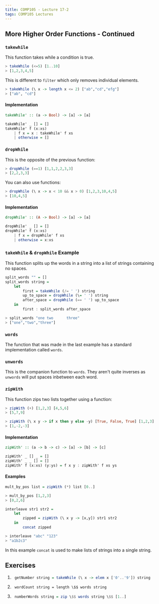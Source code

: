 ```yaml
---
title: COMP105 - Lecture 17-2
tags: COMP105 Lectures
---
```

## More Higher Order Functions - Continued
### `takewhile`
This function takes while a condition is true.

```haskell
> takeWhile (<=5) [1..10]
> [1,2,3,4,5]
```

This is different to `filter` which only removes individual elements. 

```haskell
> takeWhile (\ x -> length x <= 2) ["ab","cd","efg"]
> ["ab", "cd"]
```

#### Implementation

```haskell
takeWhile' :: (a -> Bool) -> [a] -> [a]

takeWhile' _ [] = []
takeWhile' f (x:xs)
	| f x = x : takeWhile' f xs
	| otherwise = []
```

### `dropWhile`
This is the opposite of the previous function:

```haskell
> dropWhile (==1) [1,1,2,2,3,3]
> [2,2,3,3]
```

You can also use functions:

```haskell
> dropWhile (\ x -> x < 10 && x > 0) [1,2,3,10,4,5]
> [10,4,5]
```

#### Implementation

```haskell
dropWhile' :: (A -> Bool) -> [a] -> [a]

dropWhile' _ [] = []
dropWhile' f (x:xs)
	| f x = dropWhile' f xs
	| otherwise = x:xs
```

### `takeWhile` & `dropWhile` Example
This function splits up the words in a string into a list of strings containing no spaces.

```haskell
split_words "" = []
split_words string =
	let
		first = takeWhile (/= ' ') string
		up_to_space = dropWhile (\= ' ') string
		after_space = dropWhile (== ' ') up_to_space
	in
		first : split_words after_space

> split_words "one two		three"
> ["one","two","three"]
```

### `words`
The function that was made in the last example has a standard implementation called `words`.

### `unwords`
This is the companion function to `words`. They aren't quite inverses as `unwords` will put spaces inbetween each word.

### `zipWith`
This function zips two lists together using a function:

```haskell
> zipWith (+) [1,2,3] [4,5,6]
> [5,7,9]

> zipWith (\ x y -> if x then y else -y) [True, False, True] [1,2,3]
> [1,-2,-3]
```

#### Implementation

```haskell
zipWith' :: (a -> b -> c) -> [a] -> [b] -> [c]

zipWith' _ [] _ = []
zipWith' _ _ [] = []
zipWith' f (x:xs) (y:ys) = f x y : zipWith' f xs ys
```

#### Examples

```haskell
mult_by_pos list = zipWith (*) list [0..]

> mult_by_pos [1,2,3]
> [0,2,6]
```

```haskell
interleave str1 str2 = 
	let
		zipped = zipWith (\ x y -> [x,y]) str1 str2
	in
		concat zipped

> interleave "abc" "123"
> "a1b2c3"
```

In this example `concat` is used to make lists of strings into a single string.

## Exercises
1. ```haskell
	getNumber string = takeWhile (\ x -> elem x ['0'..'9']) string
	```

1. ```hasell
	wordCount string = length \$$ words string
	```

1. ```haskell
	numberWords string = zip \$$ words string \$$ [1..]
	```
